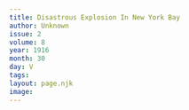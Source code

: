 ```yaml
---
title: Disastrous Explosion In New York Bay
author: Unknown
issue: 2
volume: 8
year: 1916
month: 30
day: V
tags:
layout: page.njk
image:
---
```





